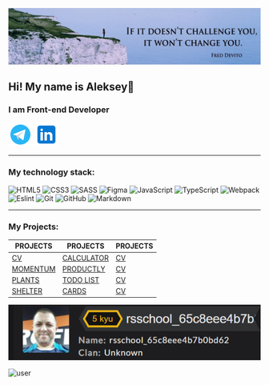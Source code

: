 ![Header](https://github.com/Lelik7777/lelik7777/blob/main/assets/1659084864603.jpeg)
## Hi! My name is Aleksey👋 

### I am  Front-end Developer

[![](https://github.com/Lelik7777/lelik7777/blob/main/assets/icons8-телеграмма-app-48.png)](https://t.me/Lelik_Jan) [![](https://github.com/Lelik7777/lelik7777/blob/main/assets/icons8-линкедин-48.png)](https://www.linkedin.com/in/alex-kvachkov-aa245a237/)

---

### My technology stack:
![HTML5](https://img.shields.io/badge/html5-%23E34F26.svg?style=for-the-badge&logo=html5&logoColor=white)
![CSS3](https://img.shields.io/badge/css3-%231572B6.svg?style=for-the-badge&logo=css3&logoColor=white)
![SASS](https://img.shields.io/badge/SASS-hotpink.svg?style=for-the-badge&logo=SASS&logoColor=white)
![Figma](https://img.shields.io/badge/figma-%23F24E1E.svg?style=for-the-badge&logo=figma&logoColor=white)
![JavaScript](https://img.shields.io/badge/-JavaScript-333?style=for-the-badge&logo=javascript)
![TypeScript](https://img.shields.io/badge/typescript-%23007ACC.svg?style=for-the-badge&logo=typescript&logoColor=white)
![Webpack](https://img.shields.io/badge/webpack-333?style=for-the-badge&logo=webpack&logoColor=white)
![Eslint](https://user-images.githubusercontent.com/91879193/231826273-47ced88f-3531-44bf-8370-d2e782feecf4.svg)
![Git](https://img.shields.io/badge/git-%23F05033.svg?style=for-the-badge&logo=git&logoColor=white)
![GitHub](https://img.shields.io/badge/github-%23121011.svg?style=for-the-badge&logo=github&logoColor=white)
![Markdown](https://img.shields.io/badge/-Markdown-333?style=for-the-badge&logo=markdown)

---

### My Projects:
| PROJECTS | PROJECTS |   PROJECTS |
| ------- | -------- | -------- | 
| [CV](https://lelik7777.github.io/rsschool-cv/) |[CALCULATOR](https://lelik7777.github.io/calculator_js/) |[CV](https://lelik7777.github.io/rsschool-cv) |
| [MOMENTUM](https://lelik7777.github.io/momentum-rs/) |[PRODUCTLY](https://lelik7777.github.io/productly/) |[CV](https://lelik7777.github.io/rsschool-cv/) |
| [PLANTS](https://lelik7777.github.io/plants-rs/) |[TODO LIST](https://lelik7777.github.io/login) |[CV](https://lelik7777.github.io/rsschool-cv/) |
| [SHELTER](https://lelik7777.github.io/shelter-rs/shelter/index.html) |[CARDS](https://freiii21.github.io/friday-project/#/login) |[CV](https://lelik7777.github.io/rsschool-cv/) |

![codewars](https://github.com/Lelik7777/lelik7777/blob/main/assets/codewars.PNG)

<img src="https://user-images.githubusercontent.com/72075841/212335840-3e807600-6092-4e6a-867e-df7b2d6f34f7.gif" alt="user" width="400"/> 
